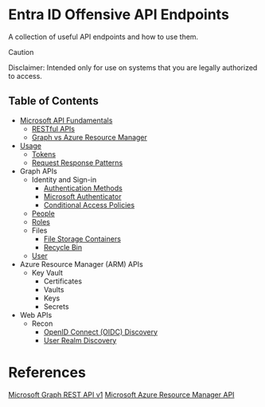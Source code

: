 # Entra ID Offensive API Endpoints
A collection of useful API endpoints and how to use them.
> [!CAUTION]
> Disclaimer: Intended only for use on systems that you are legally authorized to access.
## Table of Contents
- [Microsoft API Fundamentals](microsoft-api-fundamentals.md)
  - [RESTful APIs](microsoft-api-fundamentals.md#restful-apis)
  - [Graph vs Azure Resource Manager](microsoft-api-fundamentals.md#microsoft-graph-vs-azure-resource-manager)
- [Usage](usage.md)
  - [Tokens](usage.md#tokens)
  - [Request Response Patterns](usage.md#request-response-patterns)
- Graph APIs
  - Identity and Sign-in
    - [Authentication Methods](apis/graph/v1/authentication-methods.md)
    - [Microsoft Authenticator](apis/graph/v1/authenticator.md)
    - [Conditional Access Policies](apis/graph/v1/conditional-access-policies.md)
  - [People](apis/graph/v1/people.md)
  - [Roles](apis/graph/v1/roles.md)
  - Files
    - [File Storage Containers](apis/graph/v1/file-storage-containers.md)
    - [Recycle Bin](apis/graph/v1/recycle-bin.md)
  - [User](apis/graph/v1/user.md)
- Azure Resource Manager (ARM) APIs
  - Key Vault
    - Certificates
    - Vaults
    - Keys
    - Secrets
- Web APIs
  - Recon
    - [OpenID Connect (OIDC) Discovery](apis/web/recon/oidc-discovery.md)
    - [User Realm Discovery](apis/web/recon/user-realm-discovery.md)
# References
[Microsoft Graph REST API v1](https://learn.microsoft.com/en-us/graph/?view=graph-rest-1.0)
[Microsoft Azure Resource Manager API](https://learn.microsoft.com/en-us/rest/api/resources/)
